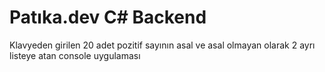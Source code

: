 # Patıka.dev C# Backend

Klavyeden girilen 20 adet pozitif sayının asal ve asal olmayan olarak 2 ayrı listeye atan console uygulaması
